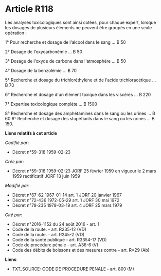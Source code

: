 # Article R118

Les analyses toxicologiques sont ainsi cotées, pour chaque expert, lorsque les dosages de plusieurs éléments ne peuvent être
groupés en une seule opération :

1° Pour recherche et dosage de l'alcool dans le sang ... B 50

2° Dosage de l'oxycarbonémie ... B 50

3° Dosage de l'oxyde de carbone dans l'atmosphère ... B 50

4° Dosage de la benzolémie ... B 70

5° Recherche et dosage du trichloréthylène et de l'acide trichloracétique ... B 70

6° Recherche et dosage d'un élément toxique dans les viscères ... B 220

7° Expertise toxicologique complète ... B 1500

8° Recherche et dosage des amphétamines dans le sang ou les urines ... B 60 9° Recherche et dosage des stupéfiants dans le
sang ou les urines ... B 150.

**Liens relatifs à cet article**

_Codifié par_:

  - Décret n°59-318 1959-02-23

_Créé par_:

  - Décret n°59-318 1959-02-23 JORF 25 février 1959 en vigueur le 2 mars 1959 rectificatif JORF 13 juin 1959

_Modifié par_:

  - Décret n°67-62 1967-01-14 art. 1 JORF 20 janvier 1967
  - Décret n°72-436 1972-05-29 art. 1 JORF 30 mai 1972
  - Décret n°79-235 1979-03-19 art. 4 JORF 25 mars 1979

_Cité par_:

  - Décret n°2016-1152 du 24 août 2016 - art. 1
  - Code de la route. - art. R235-12 (VD)
  - Code de la route. - art. R245-2 (VD)
  - Code de la santé publique - art. R3354-17 (VD)
  - Code de procédure pénale - art. A38-6 (V)
  - Code des débits de boissons et des mesures contre  - art. R*29 (Ab)

**Liens**:

  - TXT_SOURCE: CODE DE PROCEDURE PENALE - art. 800 (M)
